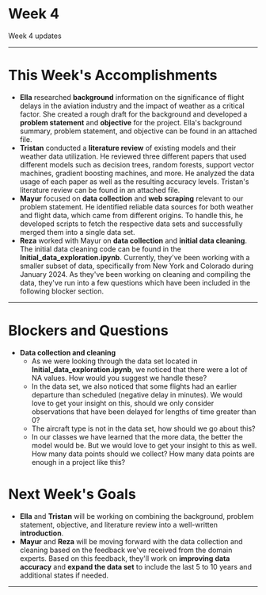 # Week 4
Week 4 updates

---

# This Week's Accomplishments

  - **Ella** researched **background** information on the significance of flight delays in the aviation industry and the impact of weather as a critical factor. She created a rough draft for the background and developed a **problem statement** and **objective** for the project. Ella's background summary, problem statement, and objective can be found in an attached file.
  - **Tristan** conducted a **literature review** of existing models and their weather data utilization. He reviewed three different papers that used different models such as decision trees, random forests, support vector machines, gradient boosting machines, and more. He analyzed the data usage of each paper as well as the resulting accuracy levels. Tristan's literature review can be found in an attached file.
  - **Mayur** focused on **data collection** and **web scraping** relevant to our problem statement. He identified reliable data sources for both weather and flight data, which came from different origins. To handle this, he developed scripts to fetch the respective data sets and successfully merged them into a single data set. 
  - **Reza** worked with Mayur on **data collection** and **initial data cleaning**. The initial data cleaning code can be found in the **Initial_data_exploration.ipynb**. Currently, they've been working with a smaller subset of data, specifically from New York and Colorado during January 2024. As they've been working on cleaning and compiling the data, they've run into a few questions which have been included in the following blocker section.

---

# Blockers and Questions
  
  - **Data collection and cleaning**
      - As we were looking through the data set located in **Initial_data_exploration.ipynb**, we noticed that there were a lot of NA values. How would you suggest we handle these?
      - In the data set, we also noticed that some flights had an earlier departure than scheduled (negative delay in minutes). We would love to get your insight on this, should we only consider observations that have been delayed for lengths of time greater than 0?
      - The aircraft type is not in the data set, how should we go about this?
      - In our classes we have learned that the more data, the better the model would be. But we would love to get your insight to this as well. How many data points should we collect? How many data points are enough in a project like this?

# Next Week's Goals

- **Ella** and **Tristan** will be working on combining the background, problem statement, objective, and literature review into a well-written **introduction**.
- **Mayur** and **Reza** will be moving forward with the data collection and cleaning based on the feedback we've received from the domain experts. Based on this feedback, they'll work on **improving data accuracy** and **expand the data set** to include the last 5 to 10 years and additional states if needed.

---
